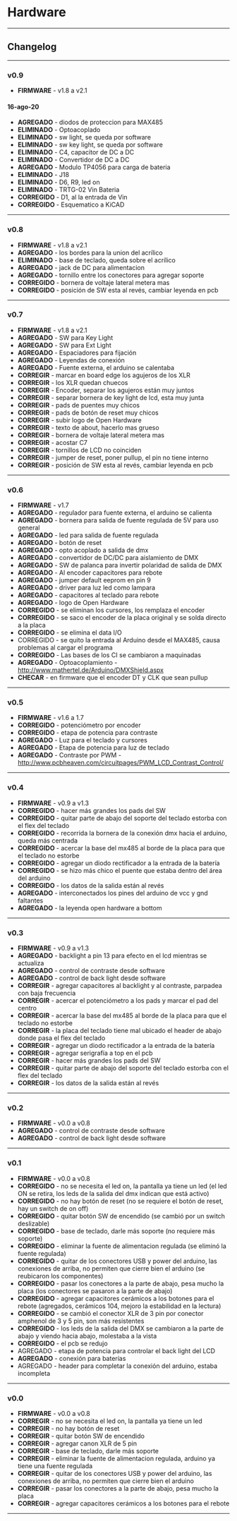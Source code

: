 # **Hardware**

***

## **Changelog**

***

### v0.9
- **FIRMWARE**   - v1.8 a v2.1

#### 16-ago-20
- **AGREGADO**   - diodos de proteccion para MAX485
- **ELIMINADO**  - Optoacoplado
- **ELIMINADO**  - sw light, se queda por software
- **ELIMINADO**  - sw key light, se queda por software
- **ELIMINADO**  - C4, capacitor de DC a DC
- **ELIMINADO**  - Convertidor de DC a DC
- **AGREGADO**   - Modulo TP4056 para carga de bateria
- **ELIMINADO**  - J18
- **ELIMINADO**  - D6, R9, led on
- **ELIMINADO**  - TRTG-02 Vin Bateria
- **CORREGIDO**  - D1, al la entrada de Vin
- **CORREGIDO**  - Esquematico a KiCAD
***

### v0.8
- **FIRMWARE**   - v1.8 a v2.1
- **AGREGADO**   - los bordes para la union del acrílico
- **ELIMINADO**  - base de teclado, queda sobre el acrílico
- **AGREGADO**   - jack de DC para alimentacion
- **AGREGADO**   - tornillo entre los conectores para agregar soporte
- **CORREGIDO**  - bornera de voltaje lateral metera mas
- **CORREGIDO**  - posición de SW esta al revés, cambiar leyenda en pcb

***

### v0.7
- **FIRMWARE**   - v1.8 a v2.1
- **AGREGADO**   - SW para Key Light
- **AGREGADO**   - SW para Ext Light
- **AGREGADO**   - Espaciadores para fijación
- **AGREGADO**   - Leyendas de conexión
- **AGREGADO**   - Fuente externa, el arduino se calentaba
- **CORREGIR**   - marcar en board edge los agujeros de los XLR
- **CORREGIR**   - los XLR quedan chuecos
- **CORREGIR**   - Encoder, separar los agujeros están muy juntos
- **CORREGIR**   - separar bornera de key light de lcd, esta muy junta
- **CORREGIR**   - pads de puentes muy chicos
- **CORREGIR**   - pads de botón de reset muy chicos
- **CORREGIR**   - subir logo de Open Hardware
- **CORREGIR**   - texto de about, hacerlo mas grueso
- **CORREGIR**   - bornera de voltaje lateral metera mas
- **CORREGIR**   - acostar C7
- **CORREGIR**   - tornillos de LCD no coinciden
- **CORREGIR**   - jumper de reset, poner pullup, el pin no tiene interno
- **CORREGIR**   - posición de SW esta al revés, cambiar leyenda en pcb

***
 
### v0.6
- **FIRMWARE**   - v1.7
- **AGREGADO**   - regulador para fuente externa, el arduino se calienta
- **AGREGADO**   - bornera para salida de fuente regulada de 5V para uso general
- **AGREGADO**   - led para salida de fuente regulada
- **AGREGADO**   - botón de reset
- **AGREGADO**   - opto acoplado a salida de dmx
- **AGREGADO**   - convertidor de DC/DC para aislamiento de DMX
- **AGREGADO**   - SW de palanca para invertir polaridad de salida de DMX
- **AGREGADO**   - Al encoder capacitores para rebote
- **AGREGADO**   - jumper default eeprom en pin 9
- **AGREGADO**   - driver para luz led como lampara
- **AGREGADO**   - capacitores al teclado para rebote
- **AGREGADO**   - logo de Open Hardware
- **CORREGIDO**  - se eliminan los cursores, los remplaza el encoder
- **CORREGIDO**  - se saco el encoder de la placa original y se solda directo a la placa
- **CORREGIDO**  - se elimina el data I/O
- CORREGIDO  - se quito la entrada al Arduino desde el MAX485, causa problemas al cargar el programa
- **CORREGIDO**  - Las bases de los CI se cambiaron a maquinadas
- **AGREGADO**   - Optoacoplamiento
                - http://www.mathertel.de/Arduino/DMXShield.aspx
- **CHECAR**     - en firmware que el encoder DT y CLK que sean pullup

***

### v0.5
- **FIRMWARE**  - v1.6 a 1.7
- **CORREGIDO** - potenciómetro por encoder
- **CORREGIDO** - etapa de potencia para contraste
- **AGREGADO** 	- Luz para el teclado y cursores
- **AGREGADO**  - Etapa de potencia para luz de teclado
- **AGREGADO**  - Contraste por PWM
                - http://www.pcbheaven.com/circuitpages/PWM_LCD_Contrast_Control/

***

### v0.4
- **FIRMWARE**  - v0.9 a v1.3
- **CORREGIDO** - hacer más grandes los pads del SW
- **CORREGIDO** - quitar parte de abajo del soporte del teclado estorba con el flex del teclado
- **CORREGIDO** - recorrida la bornera de la conexión dmx hacia el arduino, queda más centrada
- **CORREGIDO** - acercar la base del mx485 al borde de la placa para que el teclado no estorbe
- **CORREGIDO** - agregar un diodo rectificador a la entrada de la batería
- **CORREGIDO** - se hizo más chico el puente que estaba dentro del área del arduino
- **CORREGIDO** - los datos de la salida están al revés
- **AGREGADO**  - interconectados los pines del arduino de vcc y gnd faltantes
- **AGREGADO**  - la leyenda open hardware a bottom

***

### v0.3 
- **FIRMWARE**  - v0.9 a v1.3
- **AGREGADO**  - backlight a pin 13 para efecto en el lcd mientras se actualiza
- **AGREGADO**  - control de contraste desde software
- **AGREGADO**  - control de back light desde software
- **CORREGIR**  - agregar capacitores al backlight y al contraste, parpadea con baja frecuencia
- **CORREGIR**  - acercar el potenciómetro a los pads y marcar el pad del centro
- **CORREGIR**  - acercar la base del mx485 al borde de la placa para que el teclado no estorbe
- **CORREGIR**  - la placa del teclado tiene mal ubicado el header de abajo donde pasa el flex del teclado
- **CORREGIR**  - agregar un diodo rectificador a la entrada de la batería
- **CORREGIR**  - agregar serigrafía a top en el pcb
- **CORREGIR**  - hacer más grandes los pads del SW
- **CORREGIR**  - quitar parte de abajo del soporte del teclado estorba con el flex del teclado
- **CORREGIR**  - los datos de la salida están al revés

***

### v0.2
- **FIRMWARE**  - v0.0 a v0.8
- **AGREGADO**  - control de contraste desde software
- **AGREGADO**  - control de back light desde software

***

### v0.1
- **FIRMWARE**  - v0.0 a v0.8
- **CORREGIDO** - no se necesita el led on, la pantalla ya tiene un led (el led ON se retira, los leds de la salida del dmx indican que está activo)
- **CORREGIDO** - no hay botón de reset (no se requiere el botón de reset, hay un switch de on off)
- **CORREGIDO** - quitar botón SW de encendido (se cambió por un switch deslizable)
- **CORREGIDO** - base de teclado, darle más soporte (no requiere más soporte)
- **CORREGIDO** - eliminar la fuente de alimentacion regulada (se eliminó la fuente regulada)
- **CORREGIDO** - quitar de los conectores USB y power del arduino, las conexiones de arriba, no permiten que cierre bien el arduino (se reubicaron los componentes)
- **CORREGIDO** - pasar los conectores a la parte de abajo, pesa mucho la placa (los conectores se pasaron a la parte de abajo)
- **CORREGIDO** - agregar capacitores cerámicos a los botones para el rebote (agregados, cerámicos 104, mejoro la estabilidad en la lectura)
- **CORREGIDO** - se cambió el conector XLR de 3 pin por conector amphenol de 3 y 5 pin, son más resistentes
- **CORREGIDO** - los leds de la salida del DMX se cambiaron a la parte de abajo y viendo hacia abajo, molestaba a la vista
- **CORREGIDO** - el pcb se redujo
- AGREGADO  - etapa de potencia para controlar el back light del LCD
- **AGREGADO**  - conexión para baterías
- AGREGADO  - header para completar la conexión del arduino, estaba incompleta

***

### v0.0 
- **FIRMWARE**  - v0.0 a v0.8
- **CORREGIR**  - no se necesita el led on, la pantalla ya tiene un led
- **CORREGIR**  - no hay botón de reset
- **CORREGIR**  - quitar botón SW de encendido
- **CORREGIR**  - agregar canon XLR de 5 pin
- **CORREGIR**  - base de teclado, darle más soporte
- **CORREGIR**  - eliminar la fuente de alimentacion regulada, arduino ya tiene una fuente regulada
- **CORREGIR**  - quitar de los conectores USB y power del arduino, las conexiones de arriba, no permiten que cierre bien el arduino
- **CORREGIR**  - pasar los conectores a la parte de abajo, pesa mucho la placa
- **CORREGIR**  - agregar capacitores cerámicos a los botones para el rebote

***

